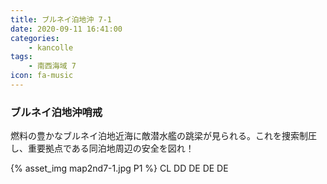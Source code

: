 ```yaml
---
title: ブルネイ泊地沖 7-1
date: 2020-09-11 16:41:00
categories:
    - kancolle
tags:
    - 南西海域 7
icon: fa-music
---
```


### ブルネイ泊地沖哨戒
燃料の豊かなブルネイ泊地近海に敵潜水艦の跳梁が見られる。これを捜索制圧し、重要拠点である同泊地周辺の安全を図れ！

<!-- <div style="width: 100%;padding-bottom: 59%;position: relative;">
    <div
        style="position: absolute;left: 0;top: 0;width: 100%;height: 100%;background-repeat: no-repeat;background-image: url('./01_image.png');background-position: 100% 0px;background-size: 200%;">
        <div
            style="position: relative;left: 0;top: 0;width: 100%;height: 100%;background-repeat: no-repeat;background-image: url('./01_image.png');background-position: 0px 0px;background-size:200%;z-index: 2;">
        </div>
    </div>
</div> -->
{% asset_img map2nd7-1.jpg P1 %}
CL DD DE DE DE

